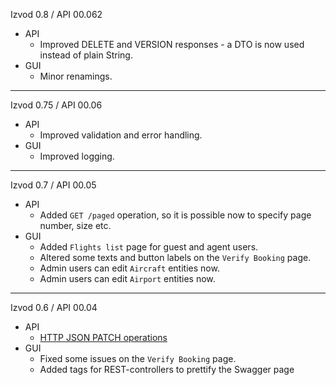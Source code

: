 Izvod 0.8 / API 00.062
- API
  - Improved DELETE and VERSION responses - a DTO is now used instead of plain String.
- GUI
  - Minor renamings.
--------------
Izvod 0.75 / API 00.06
- API
  - Improved validation and error handling.
- GUI
  - Improved logging.
--------------
Izvod 0.7 / API 00.05
- API
  - Added ``GET /paged`` operation, so it is possible now to specify page number, size etc.
- GUI
  - Added ``Flights list`` page for guest and agent users.
  - Altered some texts and button labels on the ``Verify Booking`` page.
  - Admin users can edit ``Aircraft`` entities now.
  - Admin users can edit ``Airport`` entities now.
--------------
Izvod 0.6 / API 00.04
- API
  - [HTTP JSON PATCH operations](https://www.baeldung.com/spring-rest-json-patch)
- GUI
  - Fixed some issues on the ``Verify Booking`` page.
  - Added tags for REST-controllers to prettify the Swagger page